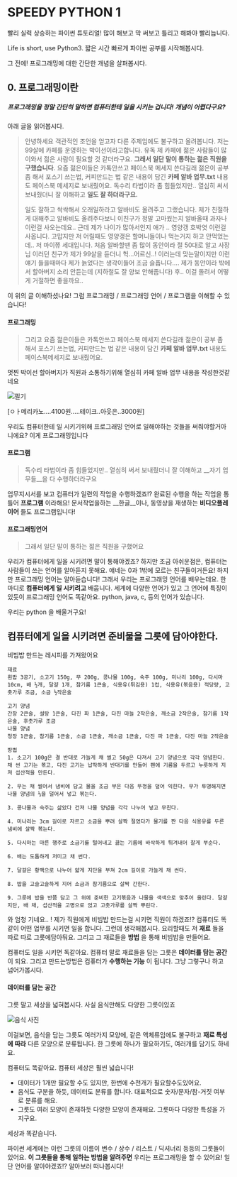 # SPEEDY PYTHON 1

빨리 실력 상승하는 파이썬 튜토리얼! 많이 해보고 막 써보고 틀리고 해봐야 빨리늡니다. 

Life is short, use Python3. 짧은 시간 빠르게 파이썬 공부를 시작해봅시다.

그 전에! 프로그래밍에 대한 간단한 개념을 살펴봅시다.

## 0. 프로그래밍이란

##### 프로그래밍을 정말 간단히 말하면 컴퓨터한테 일을 시키는 겁니다! 개념이 어렵다구요? 

아래 글을 읽어봅시다.

> 안녕하세요 객관적인 조언을 얻고자 다른 주제임에도 불구하고 올려봅니다. 저는 99살에 카페를 운영하는 박이선이라고합니다. 유독 제 카페에 젊은 사람들이 많이와서 젊은 사람이 필요할 것 같더라구요. __그래서 일단 말이 통하는 젊은 직원을 구했습니다__. 요즘 젊은이들은 카톡안쓰고 페이스북 메세지 쓴다길래 젊은이 공부 좀 해서 포스기 쓰는법, 커피만드는 법 같은 내용이 담긴 __카페 알바 업무.txt__ 내용도 페이스북 메세지로 보내줬어요. 독수리 타법이라 좀 힘들었지만.. 열심히 써서 보내줬더니 잘 이해하고 __일도 잘 하더라구요.__
>
> 일도 잘하고 싹싹해서 오래일하라고 알바비도 올려주고 그랬습니다. 제가 친절하게 대해주고 알바비도 올려주다보니 이친구가 정말 고마웠는지 알바올때 과자나 이런걸 사오는데요.. 근데 제가 나이가 많아서인지 애가 .. 영양갱 호박엿 이런걸 사옵니다. 고맙지만 저 어릴때도 영양갱은 할머니들이나 먹는거지 하고 안먹었는데.. 저 마이쮸 세대입니다. 처음 알바할땐 좀 많이 동안이라 절 50대로 알고 사장님 이러던 친구가 제가 99살을 듣더니 헉...어르신..! 이러는데 맞는말이지만 이런 얘기 들을때마다 제가 늙었다는 생각이들어 조금 슬픕니다.... 제가 동안이라 밖에서 할아버지 소리 안듣는데 (지하철도 잘 양보 안해줍니다) 후.. 이걸 돌려서 어떻게 거절하면 좋을까요..

이 위의 글 이해하셨나요! 그럼 프로그래밍 / 프로그래밍 언어 / 프로그램을 이해할 수 있습니다!



#### 프로그래밍

> 그리고 요즘 젊은이들은 카톡안쓰고 페이스북 메세지 쓴다길래 젊은이 공부 좀 해서 포스기 쓰는법, 커피만드는 법 같은 내용이 담긴 __카페 알바 업무.txt__ 내용도 페이스북메세지로 보내줬어요. 

멋찐 박이선 할아버지가 직원과 소통하기위해 열심히 카페 알바 업무 내용을 작성한것같네요

![필기](<http://cwcontent.asiae.co.kr/asiaresize/245/2013041310575750496_1.jpg>)

[ㅇㅏ메리카노….4100원…..테이크..아웃은..3000원]

우리도 컴퓨터한테 일 시키기위해 프로그래밍 언어로 일해야하는 것들을 써줘야할거아니에요? 이게 프로그래밍입니다

#### 프로그램

> 독수리 타법이라 좀 힘들었지만.. 열심히 써서 보내줬더니 잘 이해하고 __자기 업무들__을 다 수행하더라구요

업무지시서를 보고 컴퓨터가 일련의 작업을 수행하겠죠!? 완료된 수행을 하는 작업을 통틀어 __프로그램__ 이라해요! 문서작업을하는 __한글__이나, 동영상을 재생하는 __비디오플레이어__ 들도 프로그램입니다! 



#### 프로그래밍언어

> 그래서 일단 말이 통하는 젊은 직원을 구했어요

우리가 컴퓨터에게 일을 시키려면 말이 통해야겠죠? 하지만 조금 아쉬운점은, 컴퓨터는 사람들이 쓰는 언어를 알아듣지 못해요. 얘네는 0과 1밖에 모르는 친구들이거든요! 하지만 프로그래밍 언어는 알아듣습니다! 그래서 우리는 프로그래밍 언어를 배우는데요. 한마디로 __컴퓨터에게 일 시키려고__ 배웁니다. 세계에 다양한 언어가 있고 그 언어에 특징이 있듯이 프로그래밍 언어도 똑같아요. python, java, c, 등의 언어가 있습니다. 



우리는 python 을 배울거구요! 



## 컴퓨터에게 일을 시키려면 준비물을 그릇에 담아야한다.

비빔밥 만드는 레시피를 가져왔어요

```
재료
흰밥 3공기, 소고기 150g, 무 200g, 콩나물 100g, 숙주 100g, 미나리 100g, 다시마 10cm, 배 ½개, 달걀 1개, 참기름 1큰술, 식용유(튀김용) 1컵, 식용유(볶음용) 적당량, 고춧가루 조금, 소금 ½작은술

고기 양념
간장 2큰술, 설탕 1큰술, 다진 파 1큰술, 다진 마늘 2작은술, 깨소금 2작은술, 참기름 1작은술, 후춧가루 조금
나물 양념
청장 1큰술, 참기름 1큰술, 소금 1큰술, 깨소금 1큰술, 다진 파 1큰술, 다진 마늘 2작은술

방법
1. 소고기 100g은 결 반대로 가늘게 채 썰고 50g은 다져서 고기 양념으로 각각 양념한다. 채 썬 고기는 볶고, 다진 고기는 납작하게 반대기를 만들어 팬에 기름을 두르고 누릇하게 지져 섭산적을 만든다.

2. 무는 채 썰어서 냄비에 담고 물을 조금 부은 다음 뚜껑을 덮어 익힌다. 무가 투명해지면 나물 양념의 ⅓을 덜어서 넣고 볶는다.

3. 콩나물과 숙주는 삶았다 건져 나물 양념을 각각 나누어 넣고 무친다.

4. 미나리는 3cm 길이로 자르고 소금을 뿌려 살짝 절였다가 물기를 짠 다음 식용유를 두른 냄비에 살짝 볶는다.

5. 다시마는 마른 행주로 소금기를 털어내고 끓는 기름에 바삭하게 튀겨내어 잘게 부순다.

6. 배는 도톰하게 저미고 채 썬다.

7. 달걀은 황백으로 나누어 얇게 지단을 부쳐 2cm 길이로 가늘게 채 썬다.

8. 밥을 고슬고슬하게 지어 소금과 참기름으로 살짝 간한다.

9. 그릇에 밥을 반쯤 담고 그 위에 준비한 고기볶음과 나물을 색색으로 맞추어 올린다. 달걀지단, 배 채, 섭산적을 고명으로 얹고 고춧가루를 살짝 뿌린다.

```

와 엄청 기네요.. ! 제가 직원에게 비빔밥 만드는걸 시키면 직원이 하겠죠!? 컴퓨터도 똑같이 어떤 업무를 시키면 일을 합니다. 그런데 생각해봅시다. 요리할때도 저 __재료__ 들을 따로 따로 그릇에담아둬요. 그리고 그 재료들을 __방법__ 을 통해 비빔밥을 만들어요.

컴퓨터도 일을 시키면 독같아요. 컴퓨터 말로 재료들을 담는 그릇은 __데이터를 담는 공간__ 이 되요. 그리고 만드는방법은 컴퓨터가 __수행하는 기능__ 이 됩니다. 그냥 그렇구나 하고 넘어가봅시다.



#### 데이터를 담는 공간

그릇 말고 세상을 넓혀봅시다. 사실 음식만해도 다양한 그릇이있죠

![음식 사진](<https://img1.daumcdn.net/thumb/R720x0.q80/?scode=mtistory2&fname=http%3A%2F%2Fcfile7.uf.tistory.com%2Fimage%2F2442523357BAB2F10F6FE6>)

이걸보면, 음식을 담는 그릇도 여러가지 모양에, 같은 액체류임에도 불구하고 __재료 특성에 따라__ 다른 모양으로 분류됩니다. 한 그릇에 하나가 필요하기도, 여러개를 담기도 하네요. 

컴퓨터도 똑같아요. 컴퓨터 세상은 훨씬 넓습니다!

- 데이터가 1개만 필요할 수도 있지만, 한번에 수천개가 필요할수도있어요.
- 음식도 구분을 하듯, 데이터도 분류를 합니다. 대표적으로 숫자/문자/참-거짓 여부로 분류를 해요. 
- 그릇도 여러 모양이 존재하듯 다양한 모양이 존재해요. 그릇마다 다양한 특성을 가지구요. 

세상과 똑같습니다.



파이썬 세계에는 이런 그릇의 이름이 변수 / 상수 / 리스트 / 딕셔너리 등등의 그릇들이 있어요. __이 그릇들을 통해 일하는 방법을 알려주면__ 우리는 프로그래밍을 할 수 있어요! 일단 언어를 알아야겠죠!? 알아보러 떠나봅시다! 